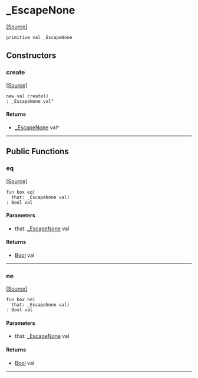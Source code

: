 # _EscapeNone
<span class="source-link">[[Source]](src/term/ansi_term.md#L-0-11)</span>
```pony
primitive val _EscapeNone
```

## Constructors

### create
<span class="source-link">[[Source]](src/term/ansi_term.md#L-0-11)</span>


```pony
new val create()
: _EscapeNone val^
```

#### Returns

* [_EscapeNone](term-_EscapeNone.md) val^

---

## Public Functions

### eq
<span class="source-link">[[Source]](src/term/ansi_term.md#L-0-12)</span>


```pony
fun box eq(
  that: _EscapeNone val)
: Bool val
```
#### Parameters

*   that: [_EscapeNone](term-_EscapeNone.md) val

#### Returns

* [Bool](builtin-Bool.md) val

---

### ne
<span class="source-link">[[Source]](src/term/ansi_term.md#L-0-12)</span>


```pony
fun box ne(
  that: _EscapeNone val)
: Bool val
```
#### Parameters

*   that: [_EscapeNone](term-_EscapeNone.md) val

#### Returns

* [Bool](builtin-Bool.md) val

---

